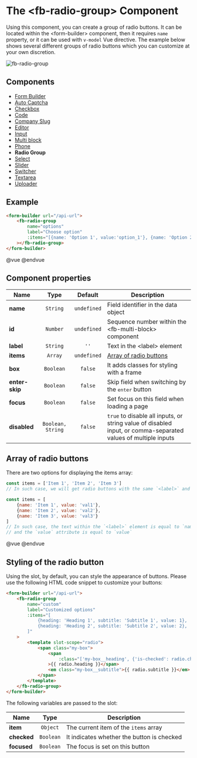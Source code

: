 # The &lt;fb-radio-group&gt; Component

Using this component, you can create a group of radio buttons. It can be located within the &lt;form-builder&gt; component, then it requires `name` property, or it can be used with `v-model` Vue directive. The example below shows several different groups of radio buttons which you can customize at your own discretion.

![fb-radio-group](/assets/awema-pl/wiki/img/docs/fb-radio-group.png)

## Components
* [Form Builder](./form-builder.md)
* [Auto Captcha](./fb-auto-captcha.md)
* [Checkbox](./fb-checkbox.md)
* [Code](./fb-code.md)
* [Company Slug](./fb-company-slug.md)
* [Editor](./fb-editor.md)
* [Input](./fb-input.md)
* [Multi block](./fb-multi-block.md)
* [Phone](./fb-phone.md)
* **Radio Group**
* [Select](./fb-select.md)
* [Slider](./fb-slider.md)
* [Switcher](./fb-switcher.md)
* [Textarea](./fb-textarea.md)
* [Uploader](./fb-uploader.md)

## Example

```html
<form-builder url="/api-url">
    <fb-radio-group
        name="options"
        label="Choose option"
        :items="[{name: 'Option 1', value:'option_1'}, {name: 'Option 2', value:'option_2'}]"
    ></fb-radio-group>
</form-builder>
```
@vue
<form-builder url="/api-url">
    <fb-radio-group name="options" label="Choose option" :items="[{name: 'Option 1', value:'option_1'}, {name: 'Option 2', value:'option_2'}]"></fb-radio-group>
</form-builder>
@endvue


## Component properties

| Name                | Type               | Default             | Description                                       |
|---------------------|:------------------:|:-------------------:|---------------------------------------------------|
| **name**            | `String`           | `undefined`         | Field identifier in the data object               |
| **id**              | `Number`           | `undefined`         | Sequence number within the &lt;fb-multi-block&gt; component    |
| **label**           | `String`           | `''`                | Text in the &lt;label&gt; element                 |
| **items**           | `Array`            | `undefined`         | [Array of radio buttons](#fbrg-items)             |
| **box**             | `Boolean`          | `false`             | It adds classes for styling with a frame          |
| **enter-skip**      | `Boolean`          | `false`             | Skip field when switching by the <kbd>enter</kbd> button |
| **focus**           | `Boolean`          | `false`             | Set focus on this field when loading a page       |
| **disabled**        | `Boolean, String`  | `false`             | `true` to disable all inputs, or string value of disabled input, or comma-separated values of multiple inputs |


<h2 id="fbrg-items">Array of radio buttons</h2>

There are two options for displaying the items array:

```javascript
const items = ['Item 1', 'Item 2', 'Item 3']
// In such case, we will get radio buttons with the same `<label>` and `value`

const items = [
    {name: 'Item 1', value: 'val1'},
    {name: 'Item 2', value: 'val2'},
    {name: 'Item 3', value: 'val3'}
]
// In such case, the text within the `<label>` element is equal to `name`
// and the `value` attribute is equal to `value`
```

@vue
<form-builder url="/api-url">
    <fb-radio-group name="equal" label="Equal option" :items="['Option 1', 'Option 2']"></fb-radio-group>
    <fb-radio-group name="different" label="Different option" :items="[{name: 'Option 1', value:'option_1'}, {name: 'Option 2', value:'option_2'}]"></fb-radio-group>
</form-builder>
@endvue


## Styling of the radio button

Using the slot, by default, you can style the appearance of buttons. Please use the following HTML code snippet to customize your buttons:

```html
<form-builder url="/api-url">
    <fb-radio-group
        name="custom"
        label="Customized options"
        :items="[
            {heading: 'Heading 1', subtitle: 'Subtitle 1', value: 1},
            {heading: 'Heading 2', subtitle: 'Subtitle 2', value: 2},
        ]"
    >
        <template slot-scope="radio">
            <span class="my-box">
                <span
                    :class="['my-box__heading', {'is-checked': radio.checked, 'is-focused': radio.focused}]"
                >{{ radio.heading }}</span>
                <em class="my-box__subtitle">{{ radio.subtitle }}</em>
            </span>
        </template>
    </fb-radio-group>
</form-builder>
```

The following variables are passed to the slot:

| Name                | Type               | Description                      |
|---------------------|:------------------:|----------------------------------|
| **item**            | `Object`           | The current item of the `items` array  |
| **checked**         | `Boolean`          | It indicates whether the button is checked  |
| **focused**         | `Boolean`          | The focus is set on this button |
